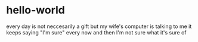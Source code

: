 # hello-world
every day is not neccesarily a gift
	but
my wife's computer is talking to me
it keeps saying "I'm sure" every now and then
I'm not sure what it's sure of
